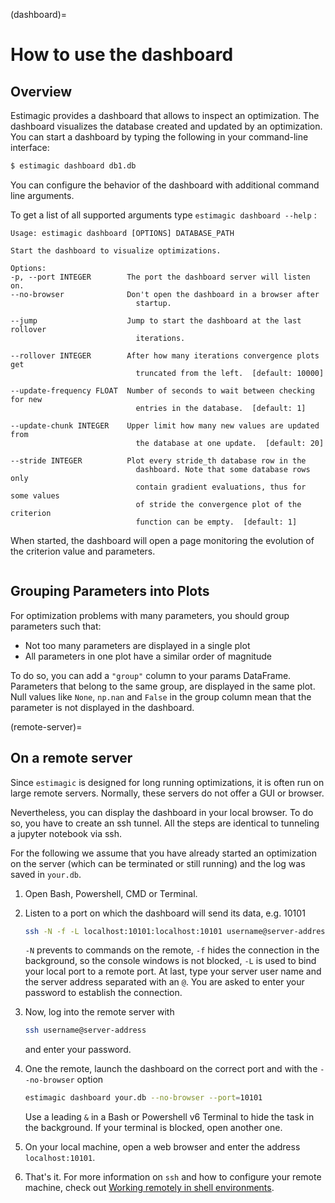 (dashboard)=

# How to use the dashboard

## Overview

Estimagic provides a dashboard that allows to inspect an optimization. The dashboard
visualizes the database created and updated by an optimization. You can start a
dashboard by typing the following in your command-line interface:

```bash
$ estimagic dashboard db1.db
```

You can configure the behavior of the dashboard with additional command line arguments.

To get a list of all supported arguments type `estimagic dashboard --help` :

```
Usage: estimagic dashboard [OPTIONS] DATABASE_PATH

Start the dashboard to visualize optimizations.

Options:
-p, --port INTEGER        The port the dashboard server will listen on.
--no-browser              Don't open the dashboard in a browser after
                            startup.

--jump                    Jump to start the dashboard at the last rollover
                            iterations.

--rollover INTEGER        After how many iterations convergence plots get
                            truncated from the left.  [default: 10000]

--update-frequency FLOAT  Number of seconds to wait between checking for new
                            entries in the database.  [default: 1]

--update-chunk INTEGER    Upper limit how many new values are updated from
                            the database at one update.  [default: 20]

--stride INTEGER          Plot every stride_th database row in the
                            dashboard. Note that some database rows only
                            contain gradient evaluations, thus for some values
                            of stride the convergence plot of the criterion
                            function can be empty.  [default: 1]
```

When started, the dashboard will open a page monitoring the evolution of the criterion
value and parameters.

```{image} ../../_static/images/dashboard.gif
```

## Grouping Parameters into Plots

For optimization problems with many parameters, you should group parameters such that:

- Not too many parameters are displayed in a single plot
- All parameters in one plot have a similar order of magnitude

To do so, you can add a `"group"` column to your params DataFrame. Parameters that
belong to the same group, are displayed in the same plot. Null values like `None`,
`np.nan` and `False` in the group column mean that the parameter is not displayed
in the dashboard.

(remote-server)=

## On a remote server

Since `estimagic` is designed for long running optimizations, it is often run on
large remote servers. Normally, these servers do not offer a GUI or browser.

Nevertheless, you can display the dashboard in your local browser. To do so, you have
to create an ssh tunnel. All the steps are identical to tunneling a jupyter notebook
via ssh.

For the following we assume that you have already started an optimization on the server
(which can be terminated or still running) and the log was saved in `your.db`.

1. Open Bash, Powershell, CMD or Terminal.

2. Listen to a port on which the dashboard will send its data, e.g. 10101

   ```bash
   ssh -N -f -L localhost:10101:localhost:10101 username@server-address
   ```

   `-N` prevents to commands on the remote, `-f` hides the connection in the
   background, so the console windows is not blocked, `-L` is used to bind your local
   port to a remote port. At last, type your server user name and the server address
   separated with an `@`. You are asked to enter your password to establish the
   connection.

3. Now, log into the remote server with

   ```bash
   ssh username@server-address
   ```

   and enter your password.

4. One the remote, launch the dashboard on the correct port and with the
   `--no-browser` option

   ```bash
   estimagic dashboard your.db --no-browser --port=10101
   ```

   Use a leading `&` in a Bash or Powershell v6 Terminal to hide the task in the
   background. If your terminal is blocked, open another one.

5. On your local machine, open a web browser and enter the address `localhost:10101`.

6. That's it. For more information on `ssh` and how to configure your remote machine,
   check out [Working remotely in shell environments](https://github.com/OpenSourceEconomics/ose-meetup/blob/master/material/2019_08_20/17_shell_remote.pdf).
